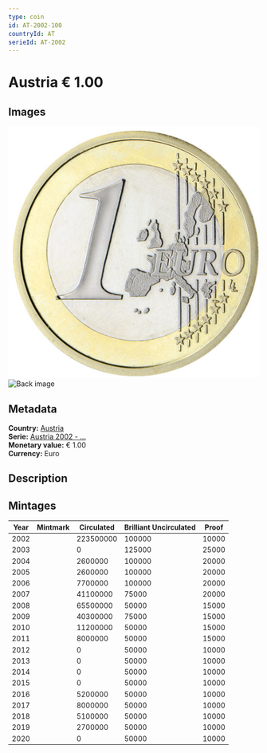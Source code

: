 ```yaml
---
type: coin
id: AT-2002-100
countryId: AT
serieId: AT-2002
---
```


# Austria € 1.00

## Images

![Front image](../../../img/common-2002-100.png) ![Back image](img/austria-2002-100.png)

## Metadata

**Country:** [Austria](../index.md)\
**Serie:** [Austria 2002 - ...](index.md)\
**Monetary value:** € 1.00\
**Currency:** Euro

## Description


## Mintages

| Year | Mintmark | Circulated | Brilliant Uncirculated | Proof |
| ---- | -------- | ---------- | ---------------------- | ----- |
| 2002 |  | 223500000| 100000 | 10000 |
| 2003 |  | 0| 125000 | 25000 |
| 2004 |  | 2600000| 100000 | 20000 |
| 2005 |  | 2600000| 100000 | 20000 |
| 2006 |  | 7700000| 100000 | 20000 |
| 2007 |  | 41100000| 75000 | 20000 |
| 2008 |  | 65500000| 50000 | 15000 |
| 2009 |  | 40300000| 75000 | 15000 |
| 2010 |  | 11200000| 50000 | 15000 |
| 2011 |  | 8000000| 50000 | 15000 |
| 2012 |  | 0| 50000 | 10000 |
| 2013 |  | 0| 50000 | 10000 |
| 2014 |  | 0| 50000 | 10000 |
| 2015 |  | 0| 50000 | 10000 |
| 2016 |  | 5200000| 50000 | 10000 |
| 2017 |  | 8000000| 50000 | 10000 |
| 2018 |  | 5100000| 50000 | 10000 |
| 2019 |  | 2700000| 50000 | 10000 |
| 2020 |  | 0| 50000 | 10000 |
